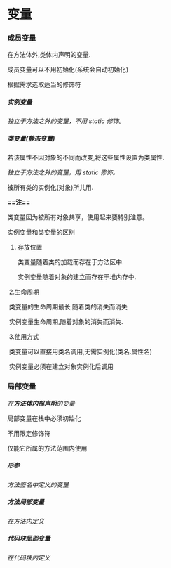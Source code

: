 # 变量

### **成员变量**

在方法体外,类体内声明的变量.

成员变量可以不用初始化(系统会自动初始化)

根据需求选取适当的修饰符

##### 实例变量

*独立于方法之外的变量，不用 static 修饰。*

##### 类变量(静态变量)

若该属性不因对象的不同而改变,将这些属性设置为类属性.

*独立于方法之外的变量，用 static 修饰。*

被所有类的实例化(对象)所共用.

**==注==**

类变量因为被所有对象共享，使用起来要特别注意。

实例变量和类变量的区别

1. 存放位置

   类变量随着类的加载而存在于方法区中.

   实例变量随着对象的建立而存在于堆内存中.

​    2.生命周期

​		类变量的生命周期最长,随着类的消失而消失

​		实例变量生命周期,随着对象的消失而消失.

​	3.使用方式

​		类变量可以直接用类名调用,无需实例化(类名.属性名)

​		实例变量必须在建立对象实例化后调用

### **局部变量**

*在**方法体内部声明**的变量*

局部变量在栈中必须初始化

不用限定修饰符

仅能它所属的方法范围内使用

##### 形参

*方法签名中定义的变量*

##### 方法局部变量

*在方法内定义*

##### 代码块局部变量

*在代码块内定义*

